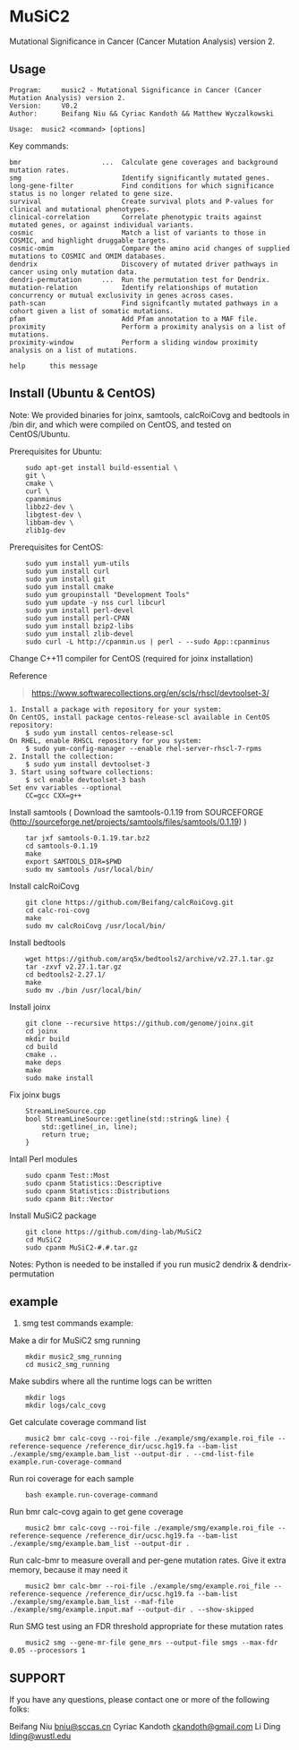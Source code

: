 MuSiC2
===========
Mutational Significance in Cancer (Cancer Mutation Analysis) version 2.

Usage
-----

    Program:     music2 - Mutational Significance in Cancer (Cancer Mutation Analysis) version 2.
    Version:     V0.2
    Author:      Beifang Niu && Cyriac Kandoth && Matthew Wyczalkowski

    Usage:  music2 <command> [options]

Key commands:

    bmr                    ...  Calculate gene coverages and background mutation rates.
    smg                         Identify significantly mutated genes.
    long-gene-filter            Find conditions for which significance status is no longer related to gene size. 
    survival                    Create survival plots and P-values for clinical and mutational phenotypes.  
    clinical-correlation        Correlate phenotypic traits against mutated genes, or against individual variants.
    cosmic                      Match a list of variants to those in COSMIC, and highlight druggable targets.
    cosmic-omim                 Compare the amino acid changes of supplied mutations to COSMIC and OMIM databases.
    dendrix                     Discovery of mutated driver pathways in cancer using only mutation data. 
    dendri-permutation     ...  Run the permutation test for Dendrix. 
    mutation-relation           Identify relationships of mutation concurrency or mutual exclusivity in genes across cases.
    path-scan                   Find signifcantly mutated pathways in a cohort given a list of somatic mutations.
    pfam                        Add Pfam annotation to a MAF file.
    proximity                   Perform a proximity analysis on a list of mutations.
    proximity-window            Perform a sliding window proximity analysis on a list of mutations.
    
    help      this message


Install (Ubuntu & CentOS)
-------
Note: We provided binaries for joinx, samtools, calcRoiCovg and bedtools in /bin dir, and which were compiled on CentOS, and tested on CentOS/Ubuntu.

Prerequisites for Ubuntu:

        sudo apt-get install build-essential \
        git \
        cmake \
        curl \
        cpanminus
        libbz2-dev \
        libgtest-dev \
        libbam-dev \
        zlib1g-dev 

Prerequisites for CentOS:

        sudo yum install yum-utils
        sudo yum install curl
        sudo yum install git
        sudo yum install cmake
        sudo yum groupinstall "Development Tools"
        sudo yum update -y nss curl libcurl
        sudo yum install perl-devel
        sudo yum install perl-CPAN
        sudo yum install bzip2-libs
        sudo yum install zlib-devel
        sudo curl -L http://cpanmin.us | perl - --sudo App::cpanminus


Change C++11 compiler for CentOS (required for joinx installation)

   Reference 
> https://www.softwarecollections.org/en/scls/rhscl/devtoolset-3/ 

    1. Install a package with repository for your system:
    On CentOS, install package centos-release-scl available in CentOS repository:
        $ sudo yum install centos-release-scl
    On RHEL, enable RHSCL repository for you system:
        $ sudo yum-config-manager --enable rhel-server-rhscl-7-rpms
    2. Install the collection:
        $ sudo yum install devtoolset-3
    3. Start using software collections:
        $ scl enable devtoolset-3 bash
    Set env variables --optional
        CC=gcc CXX=g++ 

Install samtools ( Download the samtools-0.1.19 from SOURCEFORGE (http://sourceforge.net/projects/samtools/files/samtools/0.1.19) )

        tar jxf samtools-0.1.19.tar.bz2
        cd samtools-0.1.19
        make
        export SAMTOOLS_DIR=$PWD
        sudo mv samtools /usr/local/bin/

Install calcRoiCovg 

        git clone https://github.com/Beifang/calcRoiCovg.git
        cd calc-roi-covg
        make
        sudo mv calcRoiCovg /usr/local/bin/

Install bedtools 

        wget https://github.com/arq5x/bedtools2/archive/v2.27.1.tar.gz
        tar -zxvf v2.27.1.tar.gz
        cd bedtools2-2.27.1/
        make
        sudo mv ./bin /usr/local/bin/

Install joinx 

        git clone --recursive https://github.com/genome/joinx.git
        cd joinx
        mkdir build
        cd build
        cmake ..
        make deps
        make
        sudo make install

Fix joinx bugs

        StreamLineSource.cpp
        bool StreamLineSource::getline(std::string& line) {
            std::getline(_in, line);
            return true;
        }

Intall Perl modules

        sudo cpanm Test::Most 
        sudo cpanm Statistics::Descriptive
        sudo cpanm Statistics::Distributions
        sudo cpanm Bit::Vector

Install MuSiC2 package
        
        git clone https://github.com/ding-lab/MuSiC2
        cd MuSiC2
        sudo cpanm MuSiC2-#.#.tar.gz

Notes: Python is needed to be installed if you run music2 dendrix & dendrix-permutation 


example
-------

1. smg test commands example:

Make a dir for MuSiC2 smg running

        mkdir music2_smg_running
        cd music2_smg_running

Make subdirs where all the runtime logs can be written

        mkdir logs
        mkdir logs/calc_covg
 
Get calculate coverage command list

        music2 bmr calc-covg --roi-file ./example/smg/example.roi_file --reference-sequence /reference_dir/ucsc.hg19.fa --bam-list ./example/smg/example.bam_list --output-dir . --cmd-list-file example.run-coverage-command

Run roi coverage for each sample

        bash example.run-coverage-command

Run bmr calc-covg again to get gene coverage

        music2 bmr calc-covg --roi-file ./example/smg/example.roi_file --reference-sequence /reference_dir/ucsc.hg19.fa --bam-list ./example/smg/example.bam_list --output-dir .

Run calc-bmr to measure overall and per-gene mutation rates. Give it extra memory, because it may need it

        music2 bmr calc-bmr --roi-file ./example/smg/example.roi_file --reference-sequence /reference_dir/ucsc.hg19.fa --bam-list ./example/smg/example.bam_list --maf-file ./example/smg/example.input.maf --output-dir . --show-skipped

Run SMG test using an FDR threshold appropriate for these mutation rates

        music2 smg --gene-mr-file gene_mrs --output-file smgs --max-fdr 0.05 --processors 1


SUPPORT
-------

If you have any questions, please contact one or more of the following folks:

Beifang Niu <bniu@sccas.cn>
Cyriac Kandoth <ckandoth@gmail.com>
Li Ding <lding@wustl.edu>

